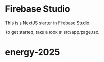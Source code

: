# Firebase Studio

This is a NextJS starter in Firebase Studio.

To get started, take a look at src/app/page.tsx.
# energy-2025
